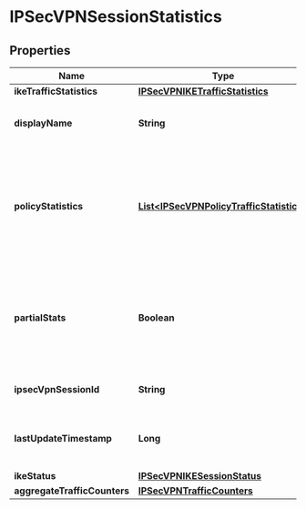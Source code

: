 # IPSecVPNSessionStatistics

## Properties
Name | Type | Description | Notes
------------ | ------------- | ------------- | -------------
**ikeTrafficStatistics** | [**IPSecVPNIKETrafficStatistics**](IPSecVPNIKETrafficStatistics.md) |  |  [optional]
**displayName** | **String** | Display name of vpn session. |  [optional]
**policyStatistics** | [**List&lt;IPSecVPNPolicyTrafficStatistics&gt;**](IPSecVPNPolicyTrafficStatistics.md) | Gives aggregate traffic statistics across all ipsec tunnels and individual tunnel statistics. |  [optional]
**partialStats** | **Boolean** | Partial statistics if true specifies that the statistics are only from active node. |  [optional]
**ipsecVpnSessionId** | **String** | UUID of vpn session. |  [optional]
**lastUpdateTimestamp** | **Long** | Timestamp when the data was last updated. |  [optional]
**ikeStatus** | [**IPSecVPNIKESessionStatus**](IPSecVPNIKESessionStatus.md) |  |  [optional]
**aggregateTrafficCounters** | [**IPSecVPNTrafficCounters**](IPSecVPNTrafficCounters.md) |  |  [optional]

